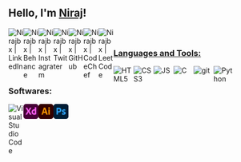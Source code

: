 
## Hello, I'm <a href="" target="_blank">Niraj</a>!

<a href="https://www.linkedin.com/in/nirajbambharoliya" target="_blank"><img align="left" alt="Nirajbx | LinkedIn" width="30px" src="https://img.icons8.com/ios-filled/344/linkedin.png" />


<a href="https://www.behance.net/nirajbx"  target="_blank"><img align="left" alt="Nirajbx | Behance" width="30px" src="https://img.icons8.com/windows/344/behance.png" />


<a href="https://www.instagram.com/nirajbx/" target="_blank"><img align="left" alt="Nirajbx | Instagram" width="30px" src="https://img.icons8.com/material-outlined/344/instagram-new--v1.png" />


<a href="https://twitter.com/nirajbx" target="_blank"><img align="left" alt="Nirajbx | Twitter" width="30px" src="https://img.icons8.com/ios-glyphs/344/twitter--v1.png" />


<a href="https://github.com/nirajbx" target="_blank"><img align="left" alt="Nirajbx | GitHub" width="30px" src="https://img.icons8.com/ios-glyphs/344/github.png" />


<a href="https://www.codechef.com/users/nirajbx" target="_blank"><img align="left" alt="Nirajbx | CodeChef" width="30px" src="https://img.icons8.com/ios-filled/344/codechef.png" />

<a href="https://leetcode.com/nirajbx/" target="_blank"><img align="left" alt="Nirajbx | LeetCode" width="30px" src="https://img.icons8.com/external-tal-revivo-shadow-tal-revivo/344/external-level-up-your-coding-skills-and-quickly-land-a-job-logo-shadow-tal-revivo.png" />
<br />


### Languages and Tools:


<a href="https://www.w3schools.com/html/" target="_blank"><img align="left" alt="HTML5" width="40px" src="https://img.icons8.com/color/344/html-5--v1.png" /></a>

<a href="https://www.w3schools.com/css/" target="_blank"><img align="left" alt="CSS3" width="40px" src="https://img.icons8.com/color/344/css3.png" /></a>

<a href="https://www.w3schools.com/js/" target="_blank"><img align="left" alt="JS" width="40px" src="https://img.icons8.com/color/344/javascript--v1.png" /></a>

<a href="https://nodejs.org/en/" target="_blank"> <img align="left" alt="C" width="40px" src="https://img.icons8.com/fluency/344/node-js.png"/> </a>

<a href="https://www.mongodb.com/" target="_blank"> <img align="left" alt="git" width="40px" src="https://img.icons8.com/external-tal-revivo-shadow-tal-revivo/344/external-mongodb-a-cross-platform-document-oriented-database-program-logo-shadow-tal-revivo.png"/></a>
 
 <a href="https://www.python.org/" target="_blank"> <img align="left" alt="Python" width="40px" src="https://img.icons8.com/color/344/python--v1.png"/> </a>
 <br>

  
### Softwares:

<img align="left" alt="Visual Studio Code" width="30px" src="https://img.icons8.com/color/344/visual-studio-code-2019.png" />
 
<a href="https://www.adobe.com/products/xd.html" target="_blank"> <img align="left" alt="XD" width="30px" src="https://github.com/Aakarsh-B/trying-repos/blob/master/adobexd.png?raw=true"/> </a> 
 
<a href="https://www.adobe.com/in/products/illustrator.html" target="_blank"> <img align="left" alt="Illustrator" width="30px" src="https://github.com/Aakarsh-B/trying-repos/blob/master/illustrator.png?raw=true"/> </a> 
 
<a href="https://www.photoshop.com/en" target="_blank"> <img align="left" alt="Photoshop" width="30px" src="https://github.com/Aakarsh-B/trying-repos/blob/master/photoshop.png?raw=true"/> </a>

